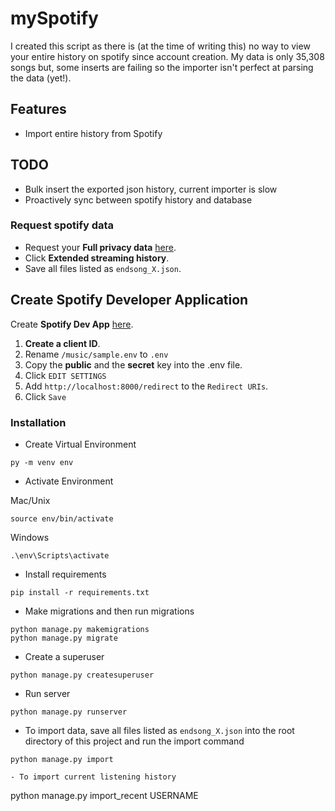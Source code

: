 # mySpotify

I created this script as there is (at the time of writing this) no way to view your entire history on spotify since account creation. My data is only 35,308 songs but, some inserts are failing so the importer isn't perfect at parsing the data (yet!).

## Features

- Import entire history from Spotify

## TODO

- Bulk insert the exported json history, current importer is slow
- Proactively sync between spotify history and database

### Request spotify data

- Request your **Full privacy data** [here](https://www.spotify.com/us/account/privacy/).
- Click **Extended streaming history**.
- Save all files listed as `endsong_X.json`.

## Create Spotify Developer Application

Create **Spotify Dev App** [here](https://developer.spotify.com/dashboard/applications).

1. **Create a client ID**.
2. Rename `/music/sample.env` to `.env`
3. Copy the **public** and the **secret** key into the .env file.
4. Click `EDIT SETTINGS`
5. Add `http://localhost:8000/redirect` to the `Redirect URIs`.
6. Click `Save`

### Installation

- Create Virtual Environment

```
py -m venv env
```

- Activate Environment

Mac/Unix

```
source env/bin/activate
```

Windows

```
.\env\Scripts\activate
```

- Install requirements

```
pip install -r requirements.txt
```

- Make migrations and then run migrations

```
python manage.py makemigrations
python manage.py migrate
```

- Create a superuser

```
python manage.py createsuperuser
```

- Run server

```
python manage.py runserver
```

- To import data, save all files listed as `endsong_X.json` into the root directory of this project and run the import command

```
python manage.py import

- To import current listening history
```

python manage.py import_recent USERNAME
